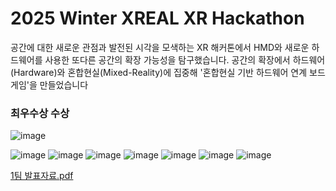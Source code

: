 # 2025 Winter XREAL XR Hackathon
공간에 대한 새로운 관점과 발전된 시각을 모색하는 XR 해커톤에서 
HMD와 새로운 하드웨어를 사용한 또다른 공간의 확장 가능성을 탐구했습니다.
공간의 확장에서 하드웨어(Hardware)와 혼합현실(Mixed-Reality)에 집중해
'혼합현실 기반 하드웨어 연계 보드게임'을 만들었습니다

### 최우수상 수상
![image](https://github.com/user-attachments/assets/0ed16ff4-2395-481c-a86d-92b88eb27dc9)

![image](https://github.com/user-attachments/assets/513eef4b-c18c-4c45-98f6-432b7530bbac)
![image](https://github.com/user-attachments/assets/be7302a0-e0a5-4151-a2cc-02c04bfcc076)
![image](https://github.com/user-attachments/assets/9894e3aa-145c-4410-8edb-26db12a55379)
![image](https://github.com/user-attachments/assets/3d84aefd-2a48-4d4c-b916-a59ca210f6c7)
![image](https://github.com/user-attachments/assets/017e4afb-d80c-40f6-b3f0-a4a098f708df)
![image](https://github.com/user-attachments/assets/5db96d6e-b67b-4cd6-aec8-35a1f229c205)
![image](https://github.com/user-attachments/assets/ded50da5-63e2-4412-a35e-aed967dd70cd)



[1팀 발표자료.pdf](https://github.com/user-attachments/files/18385258/1.pdf)
